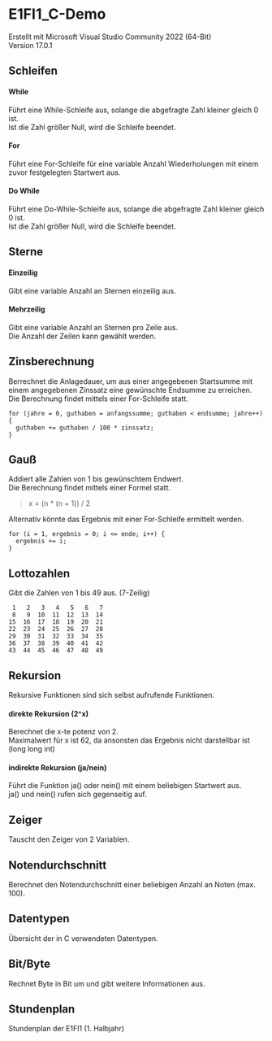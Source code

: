 # E1FI1_C-Demo
Erstellt mit Microsoft Visual Studio Community 2022 (64-Bit)\
Version 17.0.1

## Schleifen
#### While
Führt eine While-Schleife aus, solange die abgefragte Zahl kleiner gleich 0 ist.\
Ist die Zahl größer Null, wird die Schleife beendet.
#### For
Führt eine For-Schleife für eine variable Anzahl Wiederholungen mit einem zuvor festgelegten Startwert aus.
#### Do While
Führt eine Do-While-Schleife aus, solange die abgefragte Zahl kleiner gleich 0 ist.\
Ist die Zahl größer Null, wird die Schleife beendet.
## Sterne
#### Einzeilig
Gibt eine variable Anzahl an Sternen einzeilig aus.
#### Mehrzeilig
Gibt eine variable Anzahl an Sternen pro Zeile aus.\
Die Anzahl der Zeilen kann gewählt werden.
## Zinsberechnung
Berrechnet die Anlagedauer, um aus einer angegebenen Startsumme mit einem angegebenen Zinssatz eine gewünschte Endsumme zu erreichen.\
Die Berechnung findet mittels einer For-Schleife statt.
<pre><code>for (jahre = 0, guthaben = anfangssumme; guthaben < endsumme; jahre++) {
  guthaben += guthaben / 100 * zinssatz;
}</code></pre>
## Gauß
Addiert alle Zahlen von 1 bis gewünschtem Endwert.\
Die Berechnung findet mittels einer Formel statt.
>x = (n * (n + 1)) / 2

Alternativ könnte das Ergebnis mit einer For-Schleife ermittelt werden.
<pre><code>for (i = 1, ergebnis = 0; i <= ende; i++) {
  ergebnis += i;
}</code></pre>
## Lottozahlen
Gibt die Zahlen von 1 bis 49 aus. (7-Zeilig)
<pre><code> 1   2   3   4   5   6   7
 8   9  10  11  12  13  14
15  16  17  18  19  20  21
22  23  24  25  26  27  28
29  30  31  32  33  34  35
36  37  38  39  40  41  42
43  44  45  46  47  48  49
</code></pre>
## Rekursion
Rekursive Funktionen sind sich selbst aufrufende Funktionen.
#### direkte Rekursion (2^x)
Berechnet die x-te potenz von 2.\
Maximalwert für x ist 62, da ansonsten das Ergebnis nicht darstellbar ist (long long int)
#### indirekte Rekursion (ja/nein)
Führt die Funktion ja() oder nein() mit einem beliebigen Startwert aus.\
ja() und nein() rufen sich gegenseitig auf.
## Zeiger
Tauscht den Zeiger von 2 Variablen.
## Notendurchschnitt
Berechnet den Notendurchschnitt einer beliebigen Anzahl an Noten (max. 100).
## Datentypen
Übersicht der in C verwendeten Datentypen.
## Bit/Byte
Rechnet Byte in Bit um und gibt weitere Informationen aus.
## Stundenplan
Stundenplan der E1FI1 (1. Halbjahr)
